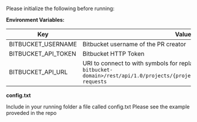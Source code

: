Please initialize the following before running:

<B>Environment Variables:</B>

| Key   | Value   | 
|-------------|-------------|
| BITBUCKET_USERNAME| Bitbucket username of the PR creator|
| BITBUCKET_API_TOKEN| Bitbucket HTTP Token|
| BITBUCKET_API_URL| URI to connect to with symbols for replacement: e.g. `https://<your-bitbucket-domain>/rest/api/1.0/projects/{project_key}/repos/{repo_slug}/pull-requests` |

<B>config.txt</B>

Include in your running folder a file called config.txt
Please see the example proveded in the repo